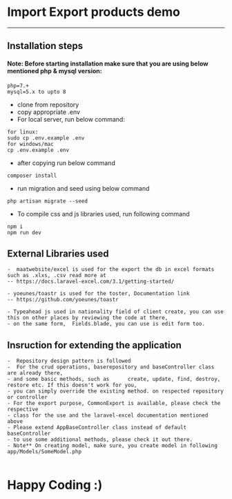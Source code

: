 # Import Export products demo

---

## Installation steps

#### **Note**: Before starting installation make sure that you are using below mentioned php & mysql version:

```
php=7.+
mysql=5.x to upto 8
```

-   clone from repository
-   copy appropriate .env
-   For local server, run below command:

```
for linux:
sudo cp .env.example .env
for windows/mac
cp .env.example .env
```
-   after copying run below command

```
composer install
```

-   run migration and seed using below command

```
php artisan migrate --seed
```
-   To compile css and js libraries used, run following command

```
npm i
npm run dev
```
## External Libraries used

```
-  maatwebsite/excel is used for the export the db in excel formats such as .xlxs, .csv read more at 
-- https://docs.laravel-excel.com/3.1/getting-started/

- yoeunes/toastr is used for the toster, Documentation link
-- https://github.com/yoeunes/toastr
```

 ```
 - Typeahead js used in nationality field of client create, you can use this on other places by reviewing the code at there, 
 - on the same form,  Fields.blade, you can use is edit form too. 
 ```
## Insruction for extending the application

```
-  Repository design pattern is followed
-  For the crud operations, baserepository and baseController class are already there,
- and some basic methods, such as      create, update, find, destroy, restore etc. If this doesn't work for you,
- you can simply override the existing method. on respected repository or controller  
- For the export purpose, CommonExport is available, please check the respective 
- class for the use and the laravel-excel documentation mentioned above 
- Please extend AppBaseController class instead of default baseController 
- to use some additional methods, please check it out there.  
- Note** On creating model, make sure, you create model in following app/Models/SomeModel.php 


```

# Happy Coding :)
  
